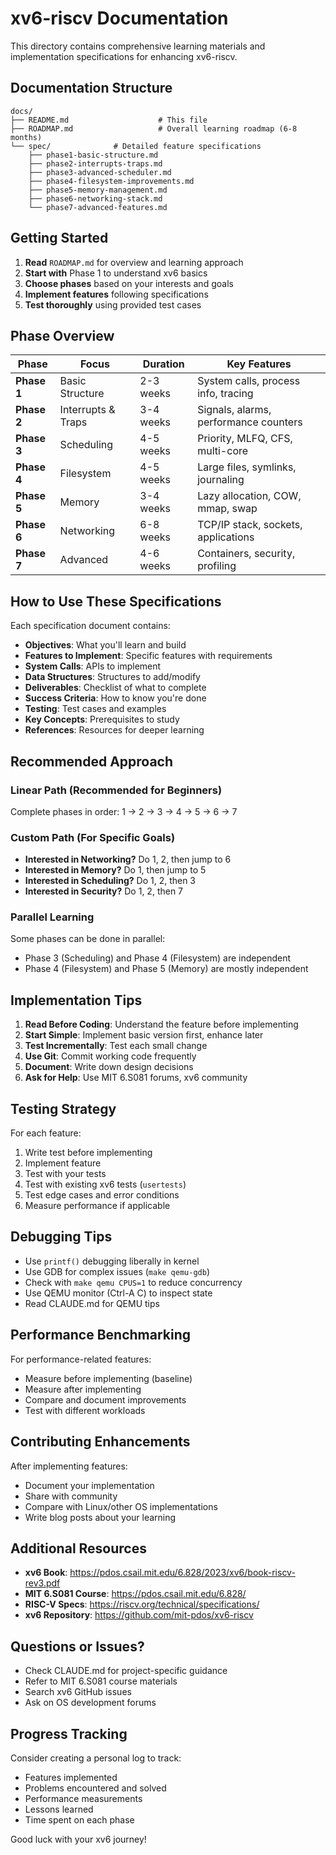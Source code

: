 # xv6-riscv Documentation

This directory contains comprehensive learning materials and implementation specifications for enhancing xv6-riscv.

## Documentation Structure

```
docs/
├── README.md                    # This file
├── ROADMAP.md                   # Overall learning roadmap (6-8 months)
└── spec/              # Detailed feature specifications
    ├── phase1-basic-structure.md
    ├── phase2-interrupts-traps.md
    ├── phase3-advanced-scheduler.md
    ├── phase4-filesystem-improvements.md
    ├── phase5-memory-management.md
    ├── phase6-networking-stack.md
    └── phase7-advanced-features.md
```

## Getting Started

1. **Read** `ROADMAP.md` for overview and learning approach
2. **Start with** Phase 1 to understand xv6 basics
3. **Choose phases** based on your interests and goals
4. **Implement features** following specifications
5. **Test thoroughly** using provided test cases

## Phase Overview

| Phase | Focus | Duration | Key Features |
|-------|-------|----------|--------------|
| **Phase 1** | Basic Structure | 2-3 weeks | System calls, process info, tracing |
| **Phase 2** | Interrupts & Traps | 3-4 weeks | Signals, alarms, performance counters |
| **Phase 3** | Scheduling | 4-5 weeks | Priority, MLFQ, CFS, multi-core |
| **Phase 4** | Filesystem | 4-5 weeks | Large files, symlinks, journaling |
| **Phase 5** | Memory | 3-4 weeks | Lazy allocation, COW, mmap, swap |
| **Phase 6** | Networking | 6-8 weeks | TCP/IP stack, sockets, applications |
| **Phase 7** | Advanced | 4-6 weeks | Containers, security, profiling |

## How to Use These Specifications

Each specification document contains:

- **Objectives**: What you'll learn and build
- **Features to Implement**: Specific features with requirements
- **System Calls**: APIs to implement
- **Data Structures**: Structures to add/modify
- **Deliverables**: Checklist of what to complete
- **Success Criteria**: How to know you're done
- **Testing**: Test cases and examples
- **Key Concepts**: Prerequisites to study
- **References**: Resources for deeper learning

## Recommended Approach

### Linear Path (Recommended for Beginners)
Complete phases in order: 1 → 2 → 3 → 4 → 5 → 6 → 7

### Custom Path (For Specific Goals)
- **Interested in Networking?** Do 1, 2, then jump to 6
- **Interested in Memory?** Do 1, then jump to 5
- **Interested in Scheduling?** Do 1, 2, then 3
- **Interested in Security?** Do 1, 2, then 7

### Parallel Learning
Some phases can be done in parallel:
- Phase 3 (Scheduling) and Phase 4 (Filesystem) are independent
- Phase 4 (Filesystem) and Phase 5 (Memory) are mostly independent

## Implementation Tips

1. **Read Before Coding**: Understand the feature before implementing
2. **Start Simple**: Implement basic version first, enhance later
3. **Test Incrementally**: Test each small change
4. **Use Git**: Commit working code frequently
5. **Document**: Write down design decisions
6. **Ask for Help**: Use MIT 6.S081 forums, xv6 community

## Testing Strategy

For each feature:
1. Write test before implementing
2. Implement feature
3. Test with your tests
4. Test with existing xv6 tests (`usertests`)
5. Test edge cases and error conditions
6. Measure performance if applicable

## Debugging Tips

- Use `printf()` debugging liberally in kernel
- Use GDB for complex issues (`make qemu-gdb`)
- Check with `make qemu CPUS=1` to reduce concurrency
- Use QEMU monitor (Ctrl-A C) to inspect state
- Read CLAUDE.md for QEMU tips

## Performance Benchmarking

For performance-related features:
- Measure before implementing (baseline)
- Measure after implementing
- Compare and document improvements
- Test with different workloads

## Contributing Enhancements

After implementing features:
- Document your implementation
- Share with community
- Compare with Linux/other OS implementations
- Write blog posts about your learning

## Additional Resources

- **xv6 Book**: https://pdos.csail.mit.edu/6.828/2023/xv6/book-riscv-rev3.pdf
- **MIT 6.S081 Course**: https://pdos.csail.mit.edu/6.828/
- **RISC-V Specs**: https://riscv.org/technical/specifications/
- **xv6 Repository**: https://github.com/mit-pdos/xv6-riscv

## Questions or Issues?

- Check CLAUDE.md for project-specific guidance
- Refer to MIT 6.S081 course materials
- Search xv6 GitHub issues
- Ask on OS development forums

## Progress Tracking

Consider creating a personal log to track:
- Features implemented
- Problems encountered and solved
- Performance measurements
- Lessons learned
- Time spent on each phase

Good luck with your xv6 journey!
